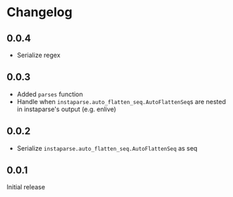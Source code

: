 # Changelog

## 0.0.4

- Serialize regex

## 0.0.3

- Added `parses` function
- Handle when `instaparse.auto_flatten_seq.AutoFlattenSeq`s are nested in instaparse's output (e.g. enlive)

## 0.0.2

- Serialize `instaparse.auto_flatten_seq.AutoFlattenSeq` as seq

## 0.0.1

Initial release
